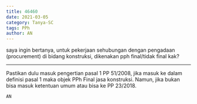 ```yaml
---
title: 46460
date: 2021-03-05
category: Tanya-SC
tags: PPh
author: AN
---
```


saya ingin bertanya, untuk pekerjaan sehubungan dengan pengadaan (procurement) di bidang konstruksi, dikenakan pph final/tidak final kak?

---

Pastikan dulu masuk pengertian pasal 1 PP 51/2008, jika masuk ke dalam definisi pasal 1 maka objek PPh Final jasa konstruksi. Namun, jika bukan bisa masuk ketentuan umum atau bisa ke PP 23/2018.

`AN`
